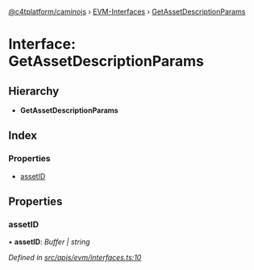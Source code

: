 [@c4tplatform/caminojs](../README.md) › [EVM-Interfaces](../modules/evm_interfaces.md) › [GetAssetDescriptionParams](evm_interfaces.getassetdescriptionparams.md)

# Interface: GetAssetDescriptionParams

## Hierarchy

* **GetAssetDescriptionParams**

## Index

### Properties

* [assetID](evm_interfaces.getassetdescriptionparams.md#assetid)

## Properties

###  assetID

• **assetID**: *Buffer | string*

*Defined in [src/apis/evm/interfaces.ts:10](https://github.com/chain4travel/caminojs/blob/8077d740/src/apis/evm/interfaces.ts#L10)*
